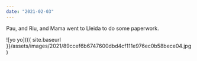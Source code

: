 ```yaml
---
date: "2021-02-03"
---
```


Pau, and Riu, and Mama went to Lleida to do some paperwork.

![yo yo]({{ site.baseurl }}/assets/images/2021/89ccef6b6747600dbd4cf111e976ec0b58bece04.jpg)

